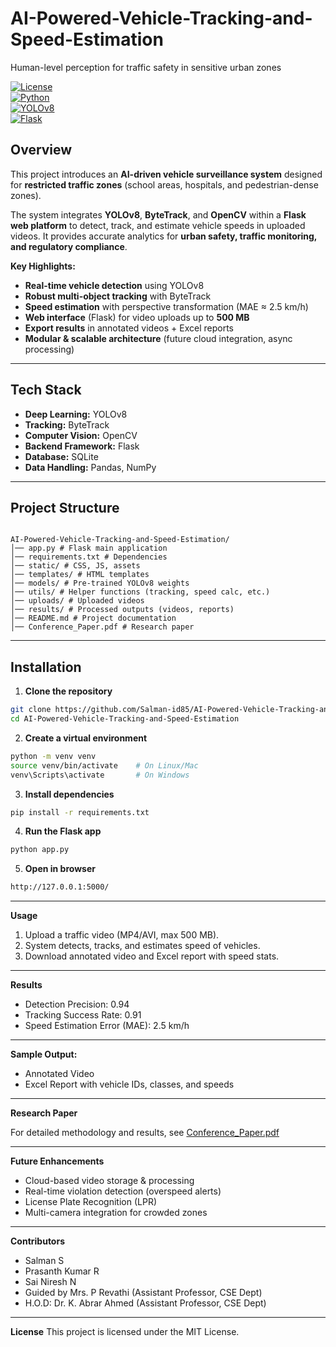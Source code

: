 # AI-Powered-Vehicle-Tracking-and-Speed-Estimation
Human-level perception for traffic safety in sensitive urban zones
  
[![License](https://img.shields.io/badge/License-MIT-green.svg)](LICENSE)  
[![Python](https://img.shields.io/badge/Python-3.8%2B-blue.svg)]()  
[![YOLOv8](https://img.shields.io/badge/YOLOv8-Object%20Detection-red)]()  
[![Flask](https://img.shields.io/badge/Framework-Flask-lightgrey)]()  

## Overview  
This project introduces an **AI-driven vehicle surveillance system** designed for **restricted traffic zones** (school areas, hospitals, and pedestrian-dense zones).  

The system integrates **YOLOv8**, **ByteTrack**, and **OpenCV** within a **Flask web platform** to detect, track, and estimate vehicle speeds in uploaded videos. It provides accurate analytics for **urban safety, traffic monitoring, and regulatory compliance**.  

**Key Highlights:**  
- **Real-time vehicle detection** using YOLOv8  
- **Robust multi-object tracking** with ByteTrack  
- **Speed estimation** with perspective transformation (MAE ≈ 2.5 km/h)  
- **Web interface** (Flask) for video uploads up to **500 MB**  
- **Export results** in annotated videos + Excel reports  
- **Modular & scalable architecture** (future cloud integration, async processing)  

---

## Tech Stack  
- **Deep Learning:** YOLOv8  
- **Tracking:** ByteTrack  
- **Computer Vision:** OpenCV  
- **Backend Framework:** Flask  
- **Database:** SQLite  
- **Data Handling:** Pandas, NumPy  

---

## Project Structure
```bach

AI-Powered-Vehicle-Tracking-and-Speed-Estimation/
│── app.py # Flask main application
│── requirements.txt # Dependencies
│── static/ # CSS, JS, assets
│── templates/ # HTML templates
│── models/ # Pre-trained YOLOv8 weights
│── utils/ # Helper functions (tracking, speed calc, etc.)
│── uploads/ # Uploaded videos
│── results/ # Processed outputs (videos, reports)
│── README.md # Project documentation
│── Conference_Paper.pdf # Research paper

```
---

## Installation  

1. **Clone the repository**  
```bash
git clone https://github.com/Salman-id85/AI-Powered-Vehicle-Tracking-and-Speed-Estimation.git
cd AI-Powered-Vehicle-Tracking-and-Speed-Estimation
 ```
2. **Create a virtual environment**
```bash
python -m venv venv
source venv/bin/activate    # On Linux/Mac
venv\Scripts\activate       # On Windows
```
3. **Install dependencies**
```bash
pip install -r requirements.txt
```
4. **Run the Flask app**
```bash
python app.py
```
5. **Open in browser**
```bash
http://127.0.0.1:5000/
```

---

**Usage**

1. Upload a traffic video (MP4/AVI, max 500 MB).
2. System detects, tracks, and estimates speed of vehicles.
3. Download annotated video and Excel report with speed stats.

---

**Results**

- Detection Precision: 0.94
- Tracking Success Rate: 0.91
- Speed Estimation Error (MAE): 2.5 km/h

---

**Sample Output:**

- Annotated Video
- Excel Report with vehicle IDs, classes, and speeds

---

**Research Paper**

For detailed methodology and results, see [Conference_Paper.pdf](report_project/Conference_Paper.pdf)

---

**Future Enhancements**

- Cloud-based video storage & processing
- Real-time violation detection (overspeed alerts)
- License Plate Recognition (LPR)
- Multi-camera integration for crowded zones

---

**Contributors**

- Salman S
- Prasanth Kumar R
- Sai Niresh N
- Guided by Mrs. P Revathi (Assistant Professor, CSE Dept)
- H.O.D: Dr. K. Abrar Ahmed (Assistant Professor, CSE Dept)

---

**License**
This project is licensed under the MIT License.

